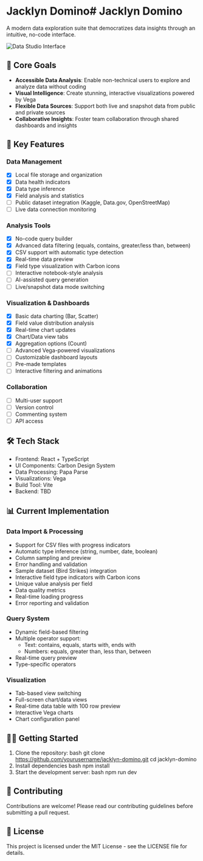 # Jacklyn Domino# Jacklyn Domino

A modern data exploration suite that democratizes data insights through an intuitive, no-code interface.

![Data Studio Interface](docs/images/data-studio-interface.png)

## 🎯 Core Goals

- **Accessible Data Analysis**: Enable non-technical users to explore and analyze data without coding
- **Visual Intelligence**: Create stunning, interactive visualizations powered by Vega
- **Flexible Data Sources**: Support both live and snapshot data from public and private sources
- **Collaborative Insights**: Foster team collaboration through shared dashboards and insights

## 🚀 Key Features

### Data Management
- [x] Local file storage and organization
- [x] Data health indicators
- [x] Data type inference
- [x] Field analysis and statistics
- [ ] Public dataset integration (Kaggle, Data.gov, OpenStreetMap)
- [ ] Live data connection monitoring

### Analysis Tools
- [x] No-code query builder
- [x] Advanced data filtering (equals, contains, greater/less than, between)
- [x] CSV support with automatic type detection
- [x] Real-time data preview
- [x] Field type visualization with Carbon icons
- [ ] Interactive notebook-style analysis
- [ ] AI-assisted query generation
- [ ] Live/snapshot data mode switching

### Visualization & Dashboards
- [x] Basic data charting (Bar, Scatter)
- [x] Field value distribution analysis
- [x] Real-time chart updates
- [x] Chart/Data view tabs
- [x] Aggregation options (Count)
- [ ] Advanced Vega-powered visualizations
- [ ] Customizable dashboard layouts
- [ ] Pre-made templates
- [ ] Interactive filtering and animations

### Collaboration
- [ ] Multi-user support
- [ ] Version control
- [ ] Commenting system
- [ ] API access

## 🛠️ Tech Stack

- Frontend: React + TypeScript
- UI Components: Carbon Design System
- Data Processing: Papa Parse
- Visualizations: Vega
- Build Tool: Vite
- Backend: TBD

## 📊 Current Implementation

### Data Import & Processing
- Support for CSV files with progress indicators
- Automatic type inference (string, number, date, boolean)
- Column sampling and preview
- Error handling and validation
- Sample dataset (Bird Strikes) integration
- Interactive field type indicators with Carbon icons
- Unique value analysis per field
- Data quality metrics
- Real-time loading progress
- Error reporting and validation

### Query System
- Dynamic field-based filtering
- Multiple operator support:
  - Text: contains, equals, starts with, ends with
  - Numbers: equals, greater than, less than, between
- Real-time query preview
- Type-specific operators

### Visualization
- Tab-based view switching
- Full-screen chart/data views
- Real-time data table with 100 row preview
- Interactive Vega charts
- Chart configuration panel

## 🏃‍♂️ Getting Started

1. Clone the repository:
bash
git clone https://github.com/yourusername/jacklyn-domino.git
cd jacklyn-domino
2. Install dependencies
bash
npm install
3. Start the development server:
bash
npm run dev




## 🤝 Contributing

Contributions are welcome! Please read our contributing guidelines before submitting a pull request.

## 📝 License

This project is licensed under the MIT License - see the LICENSE file for details.
